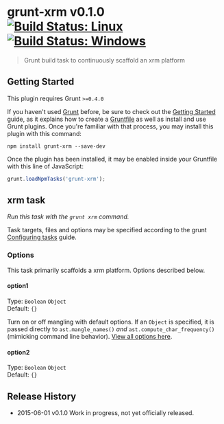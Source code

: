# grunt-xrm v0.1.0 [![Build Status: Linux](https://travis-ci.org/gruntjs/grunt-xrm.svg?branch=master)](https://travis-ci.org/gruntjs/grunt-xrm) [![Build Status: Windows](https://ci.appveyor.com/api/projects/status/v1art1ud8qp7p4o9/branch/master?svg=true)](https://ci.appveyor.com/project/gruntjs/grunt-xrm/branch/master)

> Grunt build task to continuously scaffold an xrm platform




## Getting Started
This plugin requires Grunt `>=0.4.0`

If you haven't used [Grunt](http://gruntjs.com/) before, be sure to check out the [Getting Started](http://gruntjs.com/getting-started) guide, as it explains how to create a [Gruntfile](http://gruntjs.com/sample-gruntfile) as well as install and use Grunt plugins. Once you're familiar with that process, you may install this plugin with this command:

```shell
npm install grunt-xrm --save-dev
```

Once the plugin has been installed, it may be enabled inside your Gruntfile with this line of JavaScript:

```js
grunt.loadNpmTasks('grunt-xrm');
```


## xrm task
_Run this task with the `grunt xrm` command._

Task targets, files and options may be specified according to the grunt [Configuring tasks](http://gruntjs.com/configuring-tasks) guide.

### Options

This task primarily scaffolds a xrm platform. Options described below.


#### option1
Type: `Boolean` `Object`  
Default: `{}`

Turn on or off mangling with default options. If an `Object` is specified, it is passed directly to `ast.mangle_names()` *and* `ast.compute_char_frequency()` (mimicking command line behavior). [View all options here](https://github.com/mishoo/UglifyJS2#mangler-options).

#### option2
Type: `Boolean` `Object`  
Default: `{}`


## Release History

 * 2015-06-01   v0.1.0   Work in progress, not yet officially released.